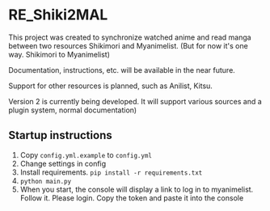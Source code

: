 # RE_Shiki2MAL

This project was created to synchronize watched anime and read manga between two resources Shikimori and Myanimelist. (But for now it's one way. Shikimori to Myanimelist)

Documentation, instructions, etc. will be available in the near future.

Support for other resources is planned, such as Anilist, Kitsu.

Version 2 is currently being developed. It will support various sources and a plugin system, normal documentation)

## Startup instructions

1. Copy `config.yml.example` to `config.yml`
2. Change settings in config
3. Install requirements. `pip install -r requirements.txt`
4. `python main.py`
5. When you start, the console will display a link to log in to myanimelist. Follow it. Please login. Copy the token and paste it into the console
